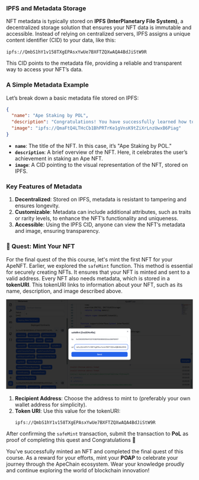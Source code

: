 ### **IPFS and Metadata Storage**  
NFT metadata is typically stored on **IPFS (InterPlanetary File System)**, a decentralized storage solution that ensures your NFT data is immutable and accessible. Instead of relying on centralized servers, IPFS assigns a unique content identifier (CID) to your data, like this:  

`ipfs://QmbS1hY1v158TXgEPAsxYwUe7BXFTZQXwAQA4BdJiStW9R`  

This CID points to the metadata file, providing a reliable and transparent way to access your NFT’s data.  

### **A Simple Metadata Example**  
Let’s break down a basic metadata file stored on IPFS:  

```json
{
  "name": "Ape Staking by POL",
  "description": "Congratulations! You have successfully learned how to stake an Ape NFT. Thanks for being a part of Ape Ecosystem.",
  "image": "ipfs://QmaFtQ4LTHcCb1BhPRTrKe1gVnsK9tZiXrLnzUwxB6Piag"
}
```  

- **`name`**: The title of the NFT. In this case, it’s "Ape Staking by POL."  
- **`description`**: A brief overview of the NFT. Here, it celebrates the user’s achievement in staking an Ape NFT.  
- **`image`**: A CID pointing to the visual representation of the NFT, stored on IPFS.  

### **Key Features of Metadata**  
1. **Decentralized**: Stored on IPFS, metadata is resistant to tampering and ensures longevity.  
2. **Customizable**: Metadata can include additional attributes, such as traits or rarity levels, to enhance the NFT’s functionality and uniqueness.  
3. **Accessible**: Using the IPFS CID, anyone can view the NFT’s metadata and image, ensuring transparency.  


### 🚀 Quest: Mint Your NFT

For the final quest of the this course, let's mint the first NFT for your ApeNFT. Earlier, we explored the `safeMint` function. This method is essential for securely creating NFTs. It ensures that your NFT is minted and sent to a valid address. Every NFT also needs metadata, which is stored in a **tokenURI**. This tokenURI links to information about your NFT, such as its name, description, and image described above.

![](https://raw.githubusercontent.com/POLearn/build-on-apechain/refs/heads/master/content/assets/images/nft_mint.png)  

1. **Recipient Address**: Choose the address to mint to (preferably your own wallet address for simplicity).  
2. **Token URI**: Use this value for the tokenURI:  
   ```
   ipfs://QmbS1hY1v158TXgEPAsxYwUe7BXFTZQXwAQA4BdJiStW9R
   ```

After confirming the `safeMint` transaction, submit the transaction to **PoL** as proof of completing this quest and Congratulations 🎉

You’ve successfully minted an NFT and completed the final quest of this course. As a reward for your efforts, mint your **POAP** to celebrate your journey through the ApeChain ecosystem. Wear your knowledge proudly and continue exploring the world of blockchain innovation!